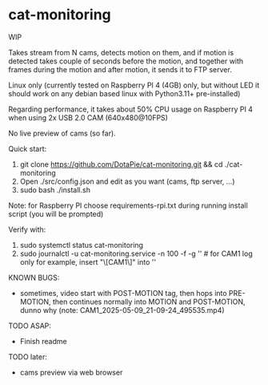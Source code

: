 # cat-monitoring

WIP

Takes stream from N cams, detects motion on them, and if motion is detected takes couple of seconds before the motion, and together with frames during the motion and after motion, it sends it to FTP server.

Linux only (currently tested on Raspberry PI 4 (4GB) only, but without LED it should work on any debian based linux with Python3.11+ pre-installed)

Regarding performance, it takes about 50% CPU usage on Raspberry PI 4 when using 2x USB 2.0 CAM (640x480@10FPS)

No live preview of cams (so far).

Quick start:
1) git clone https://github.com/DotaPie/cat-monitoring.git && cd ./cat-monitoring
2) Open ./src/config.json and edit as you want (cams, ftp server, ...)
3) sudo bash ./install.sh

Note: for Raspberry PI choose requirements-rpi.txt during running install script (you will be prompted)

Verify with:
1) sudo systemctl status cat-monitoring
2) sudo journalctl -u cat-monitoring.service -n 100 -f -g '' # for CAM1 log only for example, insert "\\[CAM1\\]" into ''

KNOWN BUGS:
- sometimes, video start with POST-MOTION tag, then hops into PRE-MOTION, then continues normally into MOTION and POST-MOTION, dunno why (note: CAM1_2025-05-09_21-09-24_495535.mp4)

TODO ASAP:
- Finish readme

TODO later:
- cams preview via web browser